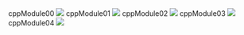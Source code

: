 <td style="text-align:center;">cppModule00</td> <td> <img src="https://badge42.herokuapp.com/api/project/ghumbert/cppModule00"> </td>
<td style="text-align:center;">cppModule01</td> <td> <img src="https://badge42.herokuapp.com/api/project/ghumbert/cppModule01"> </td>
<td style="text-align:center;">cppModule02</td> <td> <img src="https://badge42.herokuapp.com/api/project/ghumbert/cppModule02"> </td>
<td style="text-align:center;">cppModule03</td> <td> <img src="https://badge42.herokuapp.com/api/project/ghumbert/cppModule03"> </td>
<td style="text-align:center;">cppModule04</td> <td> <img src="https://badge42.herokuapp.com/api/project/ghumbert/cppModule04"> </td>

